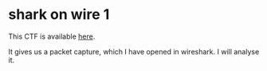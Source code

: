 # shark on wire 1

This CTF is available [here](https://play.picoctf.org/practice/challenge/30?category=4&page=1&solved=1).

It gives us a packet capture, which I have opened in wireshark. I will analyse it.
